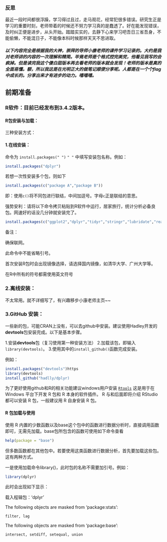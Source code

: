 ### 反思
 最近一段时间都很浮躁，学习得过且过，走马观花，经常犯很多错误。研究生正是学习的重要时刻，老师带着的时候还不努力学习真的是蠢透了。好在能发现错误，及时纠正便是进步，从头开始。踏踏实实的，去静下心来学习吧吾日三省吾身，不能偷懒，不能混日子，不能像本科时候那样天天不思进取。

##### 以下内容完全是根据我的大神，崇拜的导师小康老师的课件学习记录的。大约是我对老师讲的内容的一次理解和精简。毕竟老师是个格式控完美党，他看见我写的会疯掉。但是读完我这个傻白甜版本再去看老师的版本就会发现！老师的版本是真的全面易懂。额，所以我这是在光明正大的做笔记顺便分享呢。人都是在一个个flag中成长的。分享出来才有进步的动力。嘻嘻嘻。
 
## 前期准备
### R软件：目前已经发布到3.4.2版本。
#### R包安装与加载：
三种安装方式：
#### 1.在线安装：
命令为 `install.packages(" ")` `" "` 中填写安装包名称。例如：
```r
install.packages("dplyr")
```
若想一次性安装多个包，则如下
```r
install.packages(c("package A","package B"))
```
即：使用`c()`将不同包进行联结，中间加逗号。字母`c`正是联结的意思。

强势安利：请将以下命令拷贝粘贴到R软件中运行，居家旅行，统计分析必备良包。网速好的话没几分钟就安装完了。
```r
install.packages(c("ggplot2","dplyr","tidyr","stringr","lubridate","reader","readx1","haven","httr","rvest","xml2","devtools","tidyverse"))
```
备注：

确保联网。

此命令中不能省略引号。

首次安装R包时会出现镜像选择，请选择国内镜像，如清华大学、广州大学等。

在R中所有的符号都需使用英文符号
### 2.离线安装：
不太常用。就不详细写了，有兴趣移步小康老师主页~~
### 3.GitHub 安装：
一些新的包，可能CRAN上没有，可以去github中安装。建议使用Hadley开发的 **devtools**包安装完成。以下是基本步骤。

1.安装**devtools**包（复习使用第一种安装方法）
2.加载该包，即输入`library(devtools)`。
3.使用其中的`install_github()`函数完成安装。

例如：
```r
install.packages("devtools")https
library(devtools)
install_github("hadlly/dplyr)
```
为了更好使用github和R的相关功能建议windows用户安装 [`Rtools`](https://cran.r-project.org/bin/windows/Rtools/)
这是用于在 Windows 平台下开发 R 包和 R 本身的软件插件。
R 与和后面即将介绍 RStudio 都可以安装 R 包，一般建议用 R 自身安装 R 包。
#### R 包加载与使用

使用 R 内置的少数函数以及base这个包中的函数进行数据分析时，直接调用函数即可，无需先加载。base包所包含的函数可使用如下命令查看
```r
help(package = "base")
```
但多数函数都在其他包中。若要使用这类函数进行数据分析，首先要加载这些包。这有两种方式。

一是使用加载命令library()，此时包的名称不需要加引号。例如：
```r
library(dplyr)
```
此时会出现如下显示：

载入程辑包：‘dplyr’

The following objects are masked from ‘package:stats’:

    filter, lag

The following objects are masked from ‘package:base’:

    intersect, setdiff, setequal, union

